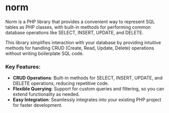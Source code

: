 # norm 

Norm is a PHP library that provides a convenient way to represent SQL tables as PHP classes, 
with built-in methods for performing common database operations like SELECT, INSERT, UPDATE, and DELETE. 

This library simplifies interaction with your database by providing intuitive methods for handling CRUD (Create, Read, Update, Delete) 
operations without writing boilerplate SQL code.

### Key Features:
* **CRUD Operations**: Built-in methods for SELECT, INSERT, UPDATE, and DELETE operations, reducing repetitive code.
* **Flexible Querying**: Support for custom queries and filtering, so you can extend functionality as needed.
* **Easy Integration**: Seamlessly integrates into your existing PHP project for faster development.
